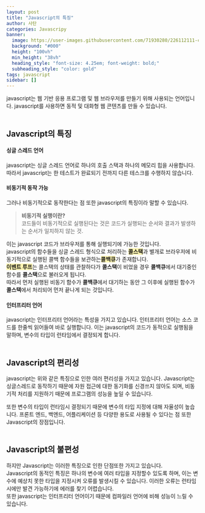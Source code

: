 ```yaml
---
layout: post
title: "Javascript의 특징"
author: 사탄
categories: Javascripy
banner:
  image: https://user-images.githubusercontent.com/71930280/226112111-c23343a0-ceee-44ec-8f1e-b3802d49460d.png
  background: "#000"
  height: "100vh"
  min_height: "38vh"
  heading_style: "font-size: 4.25em; font-weight: bold;"
  subheading_style: "color: gold"
tags: javascript
sidebar: []
---
```


javascript는 웹 기반 응용 프로그램 및 웹 브라우저를 만들기 위해 사용되는 언어입니다. javascript를 사용하면 동적 및 대화형 웹 콘텐츠를 만들 수 있습니다.
<br/><br/>

## Javascript의 특징

#### 싱글 스레드 언어

javascript는 싱글 스레드 언어로 하나의 호출 스택과 하나의 메모리 힙을 사용합니다.<br/>
따라서 javascript는 한 테스트가 완료되기 전까지 다른 테스크를 수행하지 않습니다.

#### 비동기적 동작 가능

그러나 비동기적으로 동작한다는 점 또한 javascript의 특징이라 말할 수 있습니다.

> **비동기적 실행이란?** <br/>
  코드들이 비동기적으로 실행된다는 것은 코드가 실행되는 순서와 결과가 발생하는 순서가 일치하지 않는 것.

이는 javascript 코드가 브라우저를 통해 실행되기에 가능한 것입니다.<br/>
javascript의 함수들을 싱글 스레드 형식으로 처리하는 <span style="background-color:#fff5b1;">**콜스택**</span>과 별개로 브라우저에 비동기적으로 실행된 콜백 함수들을 보관하는<span style="background-color:#fff5b1;">**콜백큐**</span>가 존재합니다.<br/>
<span style="background-color:#fff5b1;">**이벤트 루프**</span>는 콜스택의 상태를 관찰하다가 **콜스택**이 비었을 경우 **콜백큐**에서 대기중인 함수를 **콜스택**으로 불러오게 됩니다.<br/>
따라서 먼저 실행된 비동기 함수가 **콜백큐**에서 대기하는 동안 그 이후에 실행된 함수가 **콜스택**에서 처리되어 먼저 끝나게 되는 것입니다.

#### 인터프리터 언어

javascript는 인터프리터 언어라는 특성을 가지고 있습니다. 인터프리터 언어는 소스 코드를 한줄씩 읽어들여 바로 실행합니다. 이는 javascript의 코드가 동적으로 실행됨을 말하며, 변수의 타입이 런타임에서 결정되게 합니다.
<br/><br/>

## Javascript의 편리성

javascript는 위와 같은 특징으로 인한 여러 편리성을 가지고 있습니다. Javascript는 싱글스레드로 동작하기 때문에 자원 접근에 대한 동기화를 신경쓰지 않아도 되며, 비동기적 처리를 지원하기 때문에 프로그램의 성능을 높일 수 있습니다.

또한 변수의 타입이 런타임시 결정되기 때문에 변수의 타입 지정에 대해 자율성이 높습니다. 프론트 엔드, 백엔드, 어플리케이션 등 다양한 용도로 사용될 수 있다는 점 또한 Javascript의 장점입니다.
<br/><br/>

## Javascript의 불편성

하지만 Javascript는 이러한 특징으로 인한 단점또한 가지고 있습니다.<br/>
Javascript의 동적인 특징은 하나의 변수에 여러 타입을 지정할수 있도록 하며, 이는 변수에 예상치 못한 타입을 지정시켜 오류를 발생시킬 수 있습니다. 이러한 오류는 런타임시에만 발견 가능하기에 에러를 찾기 어렵습니다.<br/>
또한 javascript는 인터프리터 언어이기 때문에 컴파일러 언어에 비해 성능이 느릴 수 있습니다.
